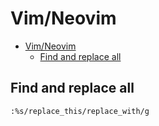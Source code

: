 # Vim/Neovim
<!--ts-->
* [Vim/Neovim](vim.md#vimneovim)
   * [Find and replace all](vim.md#find-and-replace-all)

<!-- Added by: runner, at: Fri Aug  6 12:10:11 UTC 2021 -->

<!--te-->

## Find and replace all
```vim
:%s/replace_this/replace_with/g
```
